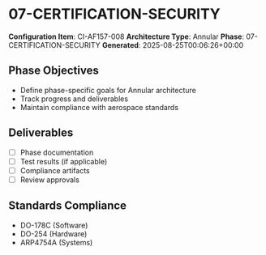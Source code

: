 # 07-CERTIFICATION-SECURITY

**Configuration Item**: CI-AF157-008
**Architecture Type**: Annular
**Phase**: 07-CERTIFICATION-SECURITY
**Generated**: 2025-08-25T00:06:26+00:00

## Phase Objectives
- Define phase-specific goals for Annular architecture
- Track progress and deliverables
- Maintain compliance with aerospace standards

## Deliverables
- [ ] Phase documentation
- [ ] Test results (if applicable)
- [ ] Compliance artifacts
- [ ] Review approvals

## Standards Compliance
- DO-178C (Software)
- DO-254 (Hardware)
- ARP4754A (Systems)
